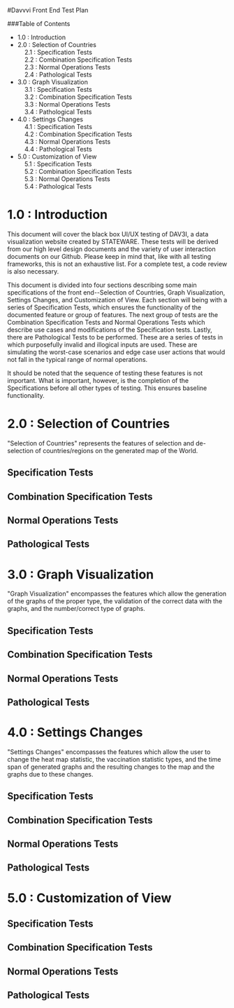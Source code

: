 #Davvvi Front End Test Plan

###Table of Contents
 * 1.0 : Introduction  
 * 2.0 : Selection of Countries  
 &nbsp;&nbsp;&nbsp;&nbsp;2.1 : Specification Tests  
 &nbsp;&nbsp;&nbsp;&nbsp;2.2 : Combination Specification Tests  
 &nbsp;&nbsp;&nbsp;&nbsp;2.3 : Normal Operations Tests   
 &nbsp;&nbsp;&nbsp;&nbsp;2.4 : Pathological Tests   
 * 3.0 : Graph Visualization  
 &nbsp;&nbsp;&nbsp;&nbsp;3.1 : Specification Tests  
 &nbsp;&nbsp;&nbsp;&nbsp;3.2 : Combination Specification Tests  
 &nbsp;&nbsp;&nbsp;&nbsp;3.3 : Normal Operations Tests  
 &nbsp;&nbsp;&nbsp;&nbsp;3.4 : Pathological Tests     
 * 4.0 : Settings Changes  
 &nbsp;&nbsp;&nbsp;&nbsp;4.1 : Specification Tests  
 &nbsp;&nbsp;&nbsp;&nbsp;4.2 : Combination Specification Tests   
 &nbsp;&nbsp;&nbsp;&nbsp;4.3 : Normal Operations Tests  
 &nbsp;&nbsp;&nbsp;&nbsp;4.4 : Pathological Tests    
 * 5.0 : Customization of View  
 &nbsp;&nbsp;&nbsp;&nbsp;5.1 : Specification Tests  
 &nbsp;&nbsp;&nbsp;&nbsp;5.2 : Combination Specification Tests  
 &nbsp;&nbsp;&nbsp;&nbsp;5.3 : Normal Operations Tests  
 &nbsp;&nbsp;&nbsp;&nbsp;5.4 : Pathological Tests   
 
# 1.0 : Introduction  
 
This document will cover the black box UI/UX testing of DAV3I, a data visualization website created by STATEWARE. These tests will be derived from our high level design documents and the variety of user interaction documents on our Github. Please keep in mind that, like with all testing frameworks, this is not an exhaustive list. For a complete test, a code review is also necessary.  

This document is divided into four sections describing some main specifications of the front end--Selection of Countries, Graph Visualization, Settings Changes, and Customization of View. Each section will being with a series of Specification Tests, which ensures the functionality of the documented feature or group of features. The next group of tests are the Combination Specification Tests and Normal Operations Tests which describe use cases and modifications of the Specification tests. Lastly, there are Pathological Tests to be performed. These are a series of tests in which purposefully invalid and illogical inputs are used. These are simulating the worst-case scenarios and edge case user actions that would not fall in the typical range of normal operations.  

It should be noted that the sequence of testing these features is not important. What is important, however, is the completion of the Specifications before all other types of testing. This ensures baseline functionality.  

# 2.0 : Selection of Countries  

"Selection of Countries" represents the features of selection and de-selection of countries/regions on the generated map of the World.

## Specification Tests  

## Combination Specification Tests  

## Normal Operations Tests  

## Pathological Tests  

# 3.0 : Graph Visualization  

"Graph Visualization" encompasses the features which allow the generation of the graphs of the proper type, the validation of the correct data with the graphs, and the number/correct type of graphs.  

## Specification Tests  

## Combination Specification Tests  

## Normal Operations Tests  

## Pathological Tests  

# 4.0 : Settings Changes  

"Settings Changes" encompasses the features which allow the user to change the heat map statistic, the vaccination statistic types, and the time span of generated graphs and the resulting changes to the map and the graphs due to these changes.  

## Specification Tests  

## Combination Specification Tests  

## Normal Operations Tests  

## Pathological Tests  

# 5.0 : Customization of View 


## Specification Tests  

## Combination Specification Tests  

## Normal Operations Tests  

## Pathological Tests  